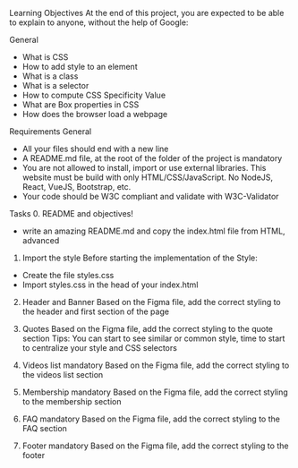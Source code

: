 Learning Objectives
At the end of this project, you are expected to be able to explain to anyone, without the help of Google:

General
- What is CSS
- How to add style to an element
- What is a class
- What is a selector
- How to compute CSS Specificity Value
- What are Box properties in CSS
- How does the browser load a webpage

Requirements
General
- All your files should end with a new line
- A README.md file, at the root of the folder of the project is mandatory
- You are not allowed to install, import or use external libraries. This website must be build with only HTML/CSS/JavaScript. No NodeJS, React, VueJS, Bootstrap, etc.
- Your code should be W3C compliant and validate with W3C-Validator

Tasks
0. README and objectives!
- write an amazing README.md and copy the index.html file from HTML, advanced

1. Import the style
Before starting the implementation of the Style:
- Create the file styles.css
- Import styles.css in the head of your index.html

2. Header and Banner
Based on the Figma file, add the correct styling to the header and first section of the page

3. Quotes
Based on the Figma file, add the correct styling to the quote section
Tips:
You can start to see similar or common style, time to start to centralize your style and CSS selectors

4. Videos list
mandatory
Based on the Figma file, add the correct styling to the videos list section

5. Membership
mandatory
Based on the Figma file, add the correct styling to the membership section

6. FAQ
mandatory
Based on the Figma file, add the correct styling to the FAQ section

7. Footer
mandatory
Based on the Figma file, add the correct styling to the footer